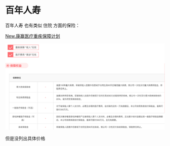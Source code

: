 # 百年人寿

百年人寿 也有类似 住院 方面的保险：

[New.康赢医疗重疾保障计划](http://www.aeonlife.com.cn/insurance/detail/000502014.shtml)

![aeon_life_new_kangying](../../../assets/img/aeon_life_new_kangying.png)

但是没列出具体价格
